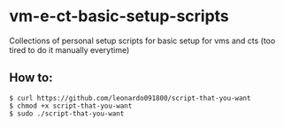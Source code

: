 # vm-e-ct-basic-setup-scripts
Collections of personal setup scripts for basic setup for vms and cts (too tired to do it manually everytime)

## How to:
```
$ curl https://github.com/leonardo091800/script-that-you-want
$ chmod +x script-that-you-want
$ sudo ./script-that-you-want
```

